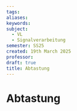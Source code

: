 ```yaml
---
tags: 
aliases: 
keywords: 
subject:
  - VL
  - Signalverarbeitung
semester: SS25
created: 19th March 2025
professor:
draft: true
title: Abtastung
---
```

 
# Abtastung
